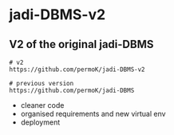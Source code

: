 # jadi-DBMS-v2

## V2 of the original jadi-DBMS
```
# v2
https://github.com/permoK/jadi-DBMS-v2
```

```
# previous version
https://github.com/permoK/jadi-DBMS
```
- cleaner code
- organised requirements and new virtual env
- deployment
